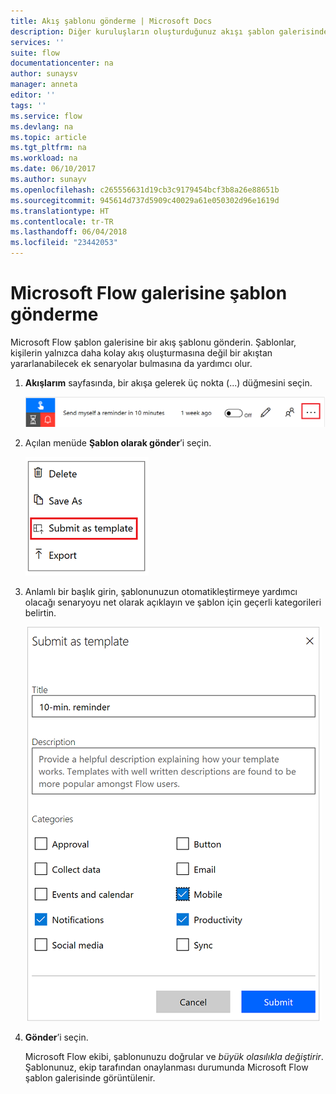 ```yaml
---
title: Akış şablonu gönderme | Microsoft Docs
description: Diğer kuruluşların oluşturduğunuz akışı şablon galerisinde bulabilmesi ve kullanabilmesi için, akışınızı şablon olarak gönderin.
services: ''
suite: flow
documentationcenter: na
author: sunaysv
manager: anneta
editor: ''
tags: ''
ms.service: flow
ms.devlang: na
ms.topic: article
ms.tgt_pltfrm: na
ms.workload: na
ms.date: 06/10/2017
ms.author: sunayv
ms.openlocfilehash: c265556631d19cb3c9179454bcf3b8a26e88651b
ms.sourcegitcommit: 945614d737d5909c40029a61e050302d96e1619d
ms.translationtype: HT
ms.contentlocale: tr-TR
ms.lasthandoff: 06/04/2018
ms.locfileid: "23442053"
---
```

# <a name="submit-a-template-to-the-microsoft-flow-gallery"></a>Microsoft Flow galerisine şablon gönderme
Microsoft Flow şablon galerisine bir akış şablonu gönderin. Şablonlar, kişilerin yalnızca daha kolay akış oluşturmasına değil bir akıştan yararlanabilecek ek senaryolar bulmasına da yardımcı olur. 

1. **Akışlarım** sayfasında, bir akışa gelerek üç nokta (...) düğmesini seçin.
   
    ![Üç nokta düğmesi](./media/publish-a-template/ellipsis-button.png)
2. Açılan menüde **Şablon olarak gönder**’i seçin.
   
    ![Bağlam menüsü](./media/publish-a-template/context-menu.png)
3. Anlamlı bir başlık girin, şablonunuzun otomatikleştirmeye yardımcı olacağı senaryoyu net olarak açıklayın ve şablon için geçerli kategorileri belirtin.
   
    ![Şablon seçenekleri](./media/publish-a-template/template-options.png)
4. **Gönder**’i seçin.
   
     Microsoft Flow ekibi, şablonunuzu doğrular ve *büyük olasılıkla değiştirir*. Şablonunuz, ekip tarafından onaylanması durumunda Microsoft Flow şablon galerisinde görüntülenir.

